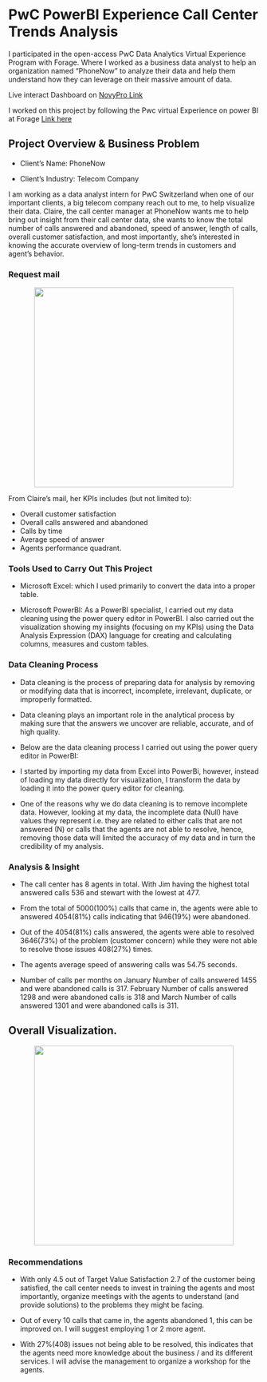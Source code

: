 # PwC PowerBI Experience Call Center Trends Analysis

I participated in the open-access PwC Data Analytics Virtual Experience Program with Forage. Where I worked as a business data analyst to help an organization named “PhoneNow” to analyze their data and help them understand how they can leverage on their massive amount of data.

Live interact Dashboard on [NovyPro Link](https://www.novypro.com/project/i-participated-in-the-open-access-pwc-data-analytics-virtual-experience-program-with-forage-where-i-worked-as-a-business-data-analyst-to-help-an-organization-named-%E2%80%9Cphonenow%E2%80%9D-to-analyze-their-data-and-help-them-understand-how-they-can-leverage-on)

I worked on this project by following the Pwc virtual Experience on power BI at Forage [Link here](https://www.theforage.com/virtual-internships/prototype/a87GpgE6tiku7q3gu/Power%20BI%20in%20Data%20Analytics?ref=4waMNg8ejozso67A7)

## Project Overview & Business Problem

- Client’s Name: PhoneNow

- Client’s Industry: Telecom Company

I am working as a data analyst intern for PwC Switzerland when one of our important clients, a big telecom company reach out to me, to help visualize their data. Claire, the call center manager at PhoneNow wants me to help bring out insight from their call center data, she wants to know the total number of calls answered and abandoned, speed of answer, length of calls, overall customer satisfaction, and most importantly, she’s interested in knowing the accurate overview of long-term trends in customers and agent’s behavior.

### Request mail

<p align="center">
    <img src='https://github.com/rajeshkumar1312/PwC-PowerBI-Experience-01-Call-Center-Trends-Analysis./blob/main/Pwc%20call%20centre%20Email%20image.png' height="400">
</p>

From Claire’s mail, her KPIs includes (but not limited to):

- Overall customer satisfaction
- Overall calls answered and abandoned
- Calls by time
- Average speed of answer
- Agents performance quadrant.

### Tools Used to Carry Out This Project

- Microsoft Excel: which I used primarily to convert the data into a proper table.

- Microsoft PowerBI: As a PowerBI specialist, I carried out my data cleaning using the power query editor in PowerBI. I also carried out the visualization showing my insights (focusing on my KPIs) using the Data Analysis Expression (DAX) language for creating and calculating columns, measures and custom tables.

### Data Cleaning Process

- Data cleaning is the process of preparing data for analysis by removing or modifying data that is incorrect, incomplete, irrelevant, duplicate, or improperly formatted.

- Data cleaning plays an important role in the analytical process by making sure that the answers we uncover are reliable, accurate, and of high quality.

- Below are the data cleaning process I carried out using the power query editor in PowerBI:

- I started by importing my data from Excel into PowerBi, however, instead of loading my data directly for visualization, I transform the data by loading it into the power query editor for cleaning.

- One of the reasons why we do data cleaning is to remove incomplete data. However, looking at my data, the incomplete data (Null) have values they represent i.e. they are related to either calls that are not answered (N) or calls that the agents are not able to resolve, hence, removing those data will limited the accuracy of my data and in turn the credibility of my analysis.

### Analysis & Insight

- The call center has 8 agents in total. With Jim having the highest total answered calls 536 and stewart with the lowest at 477.

- From the total of 5000(100%) calls that came in, the agents were able to answered 4054(81%) calls indicating that 946(19%) were abandoned.

- Out of the 4054(81%) calls answered, the agents were able to resolved 3646(73%) of the problem (customer concern) while they were not able to resolve those issues 408(27%) times.

- The agents average speed of answering calls was 54.75 seconds.

- Number of calls per months on January Number of calls answered 1455 and were abandoned calls is 317. February Number of calls answered 1298 and were abandoned calls is 318 and March Number of calls answered 1301 and were abandoned calls is 311.

## Overall Visualization.

<p align="center">
    <img src='https://github.com/rajeshkumar1312/PwC-PowerBI-Experience-01-Call-Center-Trends-Analysis./blob/main/Pwc%20Virtual%20intern%20(%20call%20centre)%20image.png' height="400">
</p>

### Recommendations

- With only 4.5 out of Target Value Satisfaction 2.7 of the customer being satisfied, the call center needs to invest in training the agents and most importantly, organize meetings with the agents to understand (and provide solutions) to the problems they might be facing.

- Out of every 10 calls that came in, the agents abandoned 1, this can be improved on. I will suggest employing 1 or 2 more agent.

- With 27%(408) issues not being able to be resolved, this indicates that the agents need more knowledge about the business / and its different services. I will advise the management to organize a workshop for the agents.




